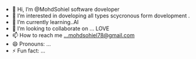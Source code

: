 - 👋 Hi, I’m @MohdSohiel software doveloper 
- 👀 I’m interested in doveloping all types scycronous form dovelopment .  
- 🌱 I’m currently learning..AI
- 💞️ I’m looking to collaborate on ... LOVE
- 📫 How to reach me ...mohdsohiel78@gmail.com
- 😄 Pronouns: ...
- ⚡ Fun fact: ...

<!---
MohdSohiel/MohdSohiel is a ✨ special ✨ repository because its `README.md` (this file) appears on your GitHub profile.
You can click the Preview link to take a look at your changes.
--->
